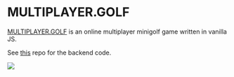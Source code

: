 # MULTIPLAYER.GOLF
[MULTIPLAYER.GOLF](https://multiplayer.golf) is an online multiplayer minigolf game written in vanilla JS.

See [this](https://github.com/mathiasisaksen/minigolf-backend) repo for the backend code.

![](https://i.imgur.com/G9ZXRd7.png)


